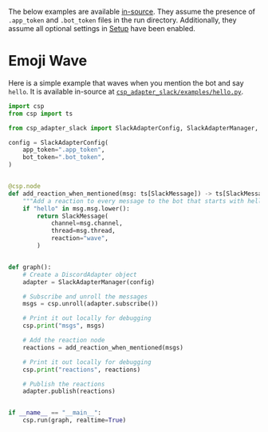 The below examples are available [in-source](https://github.com/point72/csp-adapter-slack/csp_adapter_slack/examples).
They assume the presence of `.app_token` and `.bot_token` files in the run directory.
Additionally, they assume all optional settings in [Setup](Setup) have been enabled.

# Emoji Wave

Here is a simple example that waves when you mention the bot and say `hello`.
It is available in-source at [`csp_adapter_slack/examples/hello.py`](https://github.com/point72/csp-adapter-slack/csp_adapter_slack/examples/hello.py).

```python
import csp
from csp import ts

from csp_adapter_slack import SlackAdapterConfig, SlackAdapterManager, SlackMessage

config = SlackAdapterConfig(
    app_token=".app_token",
    bot_token=".bot_token",
)


@csp.node
def add_reaction_when_mentioned(msg: ts[SlackMessage]) -> ts[SlackMessage]:
    """Add a reaction to every message to the bot that starts with hello."""
    if "hello" in msg.msg.lower():
        return SlackMessage(
            channel=msg.channel,
            thread=msg.thread,
            reaction="wave",
        )


def graph():
    # Create a DiscordAdapter object
    adapter = SlackAdapterManager(config)

    # Subscribe and unroll the messages
    msgs = csp.unroll(adapter.subscribe())

    # Print it out locally for debugging
    csp.print("msgs", msgs)

    # Add the reaction node
    reactions = add_reaction_when_mentioned(msgs)

    # Print it out locally for debugging
    csp.print("reactions", reactions)

    # Publish the reactions
    adapter.publish(reactions)


if __name__ == "__main__":
    csp.run(graph, realtime=True)
```
